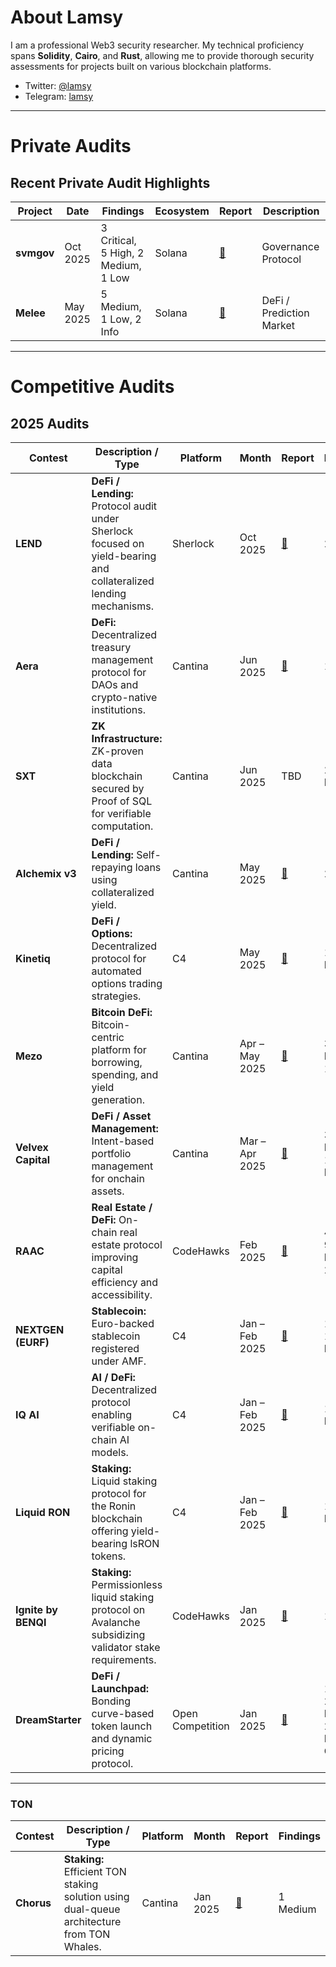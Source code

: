 # **About Lamsy**

I am a professional Web3 security researcher. My technical proficiency spans **Solidity**, **Cairo**, and **Rust**, allowing me to provide thorough security assessments for projects built on various blockchain platforms.

- Twitter: [@lamsy](https://x.com/lamsyhay)
- Telegram: [lamsy](https://t.me/lasykay)

---

# **Private Audits**

## Recent Private Audit Highlights

| Project    | Date     | Findings                            | Ecosystem | Report                                                                                                       | Description              |
| ---------- | -------- | ----------------------------------- | --------- | ------------------------------------------------------------------------------------------------------------ | ------------------------ |
| **svmgov** | Oct 2025 | 3 Critical, 5 High, 2 Medium, 1 Low | Solana    | [📄](https://github.com/3uild-3thos/govcontract/blob/fc8aefefbdd3d990a9e697c8f30dc36b3008f12f/Codereview.md) | Governance Protocol      |
| **Melee**  | May 2025 | 5 Medium, 1 Low, 2 Info             | Solana    | [📄](./reports/Melee-Audit.pdf)                                                                              | DeFi / Prediction Market |

---

# **Competitive Audits**

## 2025 Audits

| Contest             | Description / Type                                                                                                | Platform         | Month          | Report                                                                                                         | Findings                               |
| ------------------- | ----------------------------------------------------------------------------------------------------------------- | ---------------- | -------------- | -------------------------------------------------------------------------------------------------------------- | -------------------------------------- |
| **LEND**            | **DeFi / Lending:** Protocol audit under Sherlock focused on yield-bearing and collateralized lending mechanisms. | Sherlock         | Oct 2025       | [📄](https://app.sherlock.xyz/audits/lamsya)                                                                   | 2 High                                 |
| **Aera**            | **DeFi:** Decentralized treasury management protocol for DAOs and crypto-native institutions.                     | Cantina          | Jun 2025       | [📄](https://cantina.xyz/portfolio/e41f79e5-5fc4-47dd-829d-725e08fe642c?utm_source=immunefi)                   | 1 High                                 |
| **SXT**             | **ZK Infrastructure:** ZK-proven data blockchain secured by Proof of SQL for verifiable computation.              | Cantina          | Jun 2025       | TBD                                                                                                            | 2 Medium                               |
| **Alchemix v3**     | **DeFi / Lending:** Self-repaying loans using collateralized yield.                                               | Cantina          | May 2025       | [📄](https://cantina.xyz/code/e68909e6-3491-4a94-a707-ecf0c89cf72a/overview/leaderboard)                       | 2 High                                 |
| **Kinetiq**         | **DeFi / Options:** Decentralized protocol for automated options trading strategies.                              | C4               | May 2025       | [📄](https://code4rena.com/audits/2025-04-kinetiq)                                                             | 1 Medium                               |
| **Mezo**            | **Bitcoin DeFi:** Bitcoin-centric platform for borrowing, spending, and yield generation.                         | Cantina          | Apr – May 2025 | [📄](https://cantina.xyz/code/e757364c-1f68-4ec5-94f6-c6b3c2e80c6d/overview/leaderboard)                       | 3 Medium, 1 Low                        |
| **Velvex Capital**  | **DeFi / Asset Management:** Intent-based portfolio management for onchain assets.                                | Cantina          | Mar – Apr 2025 | [📄](https://cantina.xyz/code/8cf9c7a0-a7a6-446a-8577-1e2c254eb5a8/overview/leaderboard)                       | 3 Medium, 1 Low, 3 Info                |
| **RAAC**            | **Real Estate / DeFi:** On-chain real estate protocol improving capital efficiency and accessibility.             | CodeHawks        | Feb 2025       | [📄](https://codehawks.cyfrin.io/c/2025-02-raac/results?lt=contest&page=15&sc=reward&sj=reward&t=report)       | 4 High, 9 Medium, 2 Low                |
| **NEXTGEN (EURF)**  | **Stablecoin:** Euro-backed stablecoin registered under AMF.                                                      | C4               | Jan – Feb 2025 | [📄](https://code4rena.com/reports/2025-01-next-generation)                                                    | 1 High, 1 Medium                       |
| **IQ AI**           | **AI / DeFi:** Decentralized protocol enabling verifiable on-chain AI models.                                     | C4               | Jan – Feb 2025 | [📄](https://code4rena.com/reports/2025-01-iq-ai)                                                              | 1 Medium                               |
| **Liquid RON**      | **Staking:** Liquid staking protocol for the Ronin blockchain offering yield-bearing lsRON tokens.                | C4               | Jan – Feb 2025 | [📄](https://code4rena.com/reports/2025-01-liquid-ron)                                                         | 1 Medium                               |
| **Ignite by BENQI** | **Staking:** Permissionless liquid staking protocol on Avalanche subsidizing validator stake requirements.        | CodeHawks        | Jan 2025       | [📄](https://codehawks.cyfrin.io/c/2025-01-benqi/results/?lt=contest&page=7&sc=reward&sj=reward&t=leaderboard) | 1 Low                                  |
| **DreamStarter**    | **DeFi / Launchpad:** Bonding curve-based token launch and dynamic pricing protocol.                              | Open Competition | Jan 2025       | [📄](./reports/DreamStarter-Audit.pdf)                                                                         | 1 High, 2 Medium, 2 Low, 4 Info, 4 Gas |

---

### TON

| Contest    | Description / Type                                                                         | Platform | Month    | Report                                                                      | Findings |
| ---------- | ------------------------------------------------------------------------------------------ | -------- | -------- | --------------------------------------------------------------------------- | -------- |
| **Chorus** | **Staking:** Efficient TON staking solution using dual-queue architecture from TON Whales. | Cantina  | Jan 2025 | [📄](https://cantina.xyz/competitions/e9e9b3e0-f213-45e4-8d05-d72bf0c8787a) | 1 Medium |

